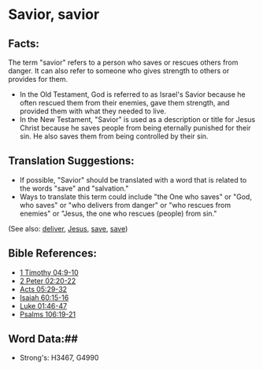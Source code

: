 # Savior, savior #

## Facts: ##

The term "savior" refers to a person who saves or rescues others from danger. It can also refer to someone who gives strength to others or provides for them.

* In the Old Testament, God is referred to as Israel's Savior because he often rescued them from their enemies, gave them strength, and provided them with what they needed to live.
* In the New Testament, "Savior" is used as a description or title for Jesus Christ because he saves people from being eternally punished for their sin. He also saves them from being controlled by their sin.

## Translation Suggestions: ##

* If possible, "Savior" should be translated with a word that is related to the words "save" and "salvation."
* Ways to translate this term could include "the One who saves" or "God, who saves" or "who delivers from danger" or "who rescues from enemies" or "Jesus, the one who rescues (people) from sin."

(See also: [deliver](../other/deliverer.md), [Jesus](jesus.md), [save](save.md), [save](save.md))

## Bible References: ##

* [1 Timothy 04:9-10](rc://en/tn/help/1ti/04/09)
* [2 Peter 02:20-22](rc://en/tn/help/2pe/02/20)
* [Acts 05:29-32](rc://en/tn/help/act/05/29)
* [Isaiah 60:15-16](rc://en/tn/help/isa/60/15)
* [Luke 01:46-47](rc://en/tn/help/luk/01/46)
* [Psalms 106:19-21](rc://en/tn/help/psa/106/019)


## Word Data:##

* Strong's: H3467, G4990
